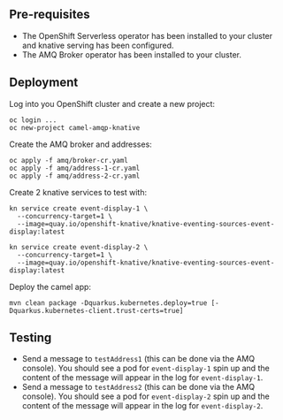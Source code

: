 ## Pre-requisites
- The OpenShift Serverless operator has been installed to your cluster and knative serving has been configured.
- The AMQ Broker operator has been installed to your cluster.

## Deployment
Log into you OpenShift cluster and create a new project:
```
oc login ...
oc new-project camel-amqp-knative
```

Create the AMQ broker and addresses:
```
oc apply -f amq/broker-cr.yaml
oc apply -f amq/address-1-cr.yaml
oc apply -f amq/address-2-cr.yaml
```

Create 2 knative services to test with:
```
kn service create event-display-1 \
  --concurrency-target=1 \
  --image=quay.io/openshift-knative/knative-eventing-sources-event-display:latest

kn service create event-display-2 \
  --concurrency-target=1 \
  --image=quay.io/openshift-knative/knative-eventing-sources-event-display:latest
```

Deploy the camel app:
```
mvn clean package -Dquarkus.kubernetes.deploy=true [-Dquarkus.kubernetes-client.trust-certs=true]
```

## Testing

- Send a message to `testAddress1` (this can be done via the AMQ console). You should see a pod for `event-display-1` spin up and the content of the message will appear in the log for `event-display-1`.
- Send a message to `testAddress2` (this can be done via the AMQ console). You should see a pod for `event-display-2` spin up and the content of the message will appear in the log for `event-display-2`.